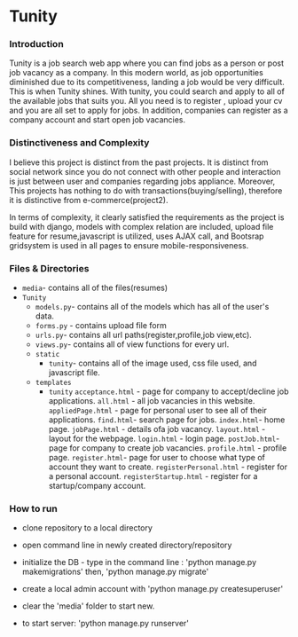 # Tunity

### Introduction

Tunity is a job search web app where you can find jobs as a person or post job vacancy as a company.
In this modern world, as job opportunities diminished due to its competitiveness, landing a job would be very difficult.
This is when Tunity shines. With tunity, you could search and apply to all of the available jobs that suits you. All you need is
to register , upload your cv and you are all set to apply for jobs. In addition, companies can register as a company account and start open job vacancies.

### Distinctiveness and Complexity

I believe this project is distinct from the past projects. It is distinct from social network since you do not
connect with other people and interaction is just between user and companies regarding jobs appliance. Moreover,
This projects has nothing to do with transactions(buying/selling), therefore it is distinctive from e-commerce(project2).

In terms of complexity, it clearly satisfied the requirements as the project is build with django, models with complex relation are included,
upload file feature for resume,javascript is utilized, uses AJAX call, and Bootsrap gridsystem is used in all pages to ensure mobile-responsiveness.

### Files & Directories

- `media`- contains all of the files(resumes)
- `Tunity`
  - `models.py`- contains all of the models which has all of the user's data.
  - `forms.py` - contains upload file form
  - `urls.py`- contains all url paths(register,profile,job view,etc).
  - `views.py`- contains all of view functions for every url.
  - `static`
    - `tunity`- contains all of the image used, css file used, and javascript file.
  - `templates`
    - `tunity`
      `acceptance.html` - page for company to accept/decline job applications.
      `all.html` - all job vacancies in this website.
      `appliedPage.html` - page for personal user to see all of their applications.
      `find.html`- search page for jobs.
      `index.html`- home page.
      `jobPage.html` - details ofa job vacancy.
      `layout.html` - layout for the webpage.
      `login.html` - login page.
      `postJob.html`- page for company to create job vacancies.
      `profile.html` - profile page.
      `register.html`- page for user to choose what type of account they want to create.
      `registerPersonal.html` - register for a personal account.
      `registerStartup.html` - register for a startup/company account.

### How to run

- clone repository to a local directory

- open command line in newly created directory/repository

- initialize the DB - type in the command line : 'python manage.py makemigrations' then, 'python manage.py migrate'

- create a local admin account with 'python manage.py createsuperuser'

- clear the 'media' folder to start new.

- to start server: 'python manage.py runserver'
